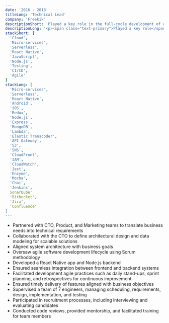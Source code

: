 ```yaml
---
date: '2016 - 2018'
titleLong: 'Technical Lead'
company: 'Freekik'
descriptionShort: 'Played a key role in the full-cycle development of a Football Social Network, supporting the CTO in building the engineering team, defining the technical architecture, and collaborating with stakeholders'
descriptionLong: '<p><span class="text-primary">Played a key role</span> in the <span class="text-primary">full-cycle development</span> of a Football Social Network mobile app, leveraging cloud technologies to create a <span class="text-primary">scalable</span> and <span class="text-primary">robust platform</span>. <span class="text-primary">Supported</span> the CTO in <span class="text-primary">building the engineering team</span> from the ground up, assisting with <span class="text-primary">technical architecture</span> and enabling the team to deliver a <span class="text-primary">feature-rich experience</span> for football enthusiasts</p>'
stackShort: [
  'Cloud',
  'Micro-services',
  'Serverless',
  'React Native',
  'JavaScript',
  'Node.js',
  'Testing',
  'CI/CD',
  'Agile'
]
stackLong: [
  'Micro-services',
  'Serverless',
  'React Native',
  'Android',
  'iOS',
  'Redux',
  'Node.js',
  'Express',
  'MongoDB',
  'Lambda',
  'Elastic Transcoder',
  'API Gateway',
  'S3',
  'SNS',
  'CloudFront',
  'IAM',
  'CloudWatch',
  'Jest',
  'Enzyme',
  'Mocha',
  'Chai',
  'Jenkins',
  SonarQube'
  'Bitbucket',
  'Jira',
  'Confluence'
]
---
```

<p>
  <ul>
    <li>Partnered with CTO, Product, and Marketing teams to <span class="text-primary">translate business needs into technical requirements</span></li>
    <li>Collaborated with the CTO to define <span class="text-primary">architectural design</span> and <span class="text-primary">data modeling</span> for scalable solutions</li>
    <li>Aligned <span class="text-primary">system architecture</span> with business goals</li>
    <li><span class="text-primary">Oversaw agile software development</span> lifecycle using Scrum methodology</li>
    <li><span class="text-primary">Developed</span> a React Native app and Node.js backend</li>
    <li>Ensured <span class="text-primary">seamless integration</span> between frontend and backend systems</li>
    <li><span class="text-primary">Facilitated development agile practices</span> such as daily stand-ups, sprint planning, and retrospectives for continuous improvement</li>
    <li><span class="text-primary">Ensured timely delivery</span> of features aligned with business objectives</li>
    <li><span class="text-primary">Supervised a team of 7 engineers</span>, managing scheduling, requirements, design, implementation, and testing</li>
    <li>Participated in <span class="text-primary">recruitment processes</span>, including interviewing and evaluating candidates</li>
    <li>Conducted <span class="text-primary">code reviews</span>, provided <span class="text-primary">mentorship</span>, and facilitated training for team members</li>
  </ul>
</p>